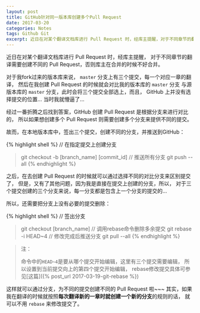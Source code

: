 ```yaml
---
layout: post
title: GitHub针对同一版本库创建多个Pull Request
date: 2017-03-20
categories: Notes
tags: Github Git
excerpt: 近日在对某个翻译文档库进行 Pull Request 时，经库主提醒，对于不同章节的翻译需要创建不同的 Pull Request，否则库主在合并的时候不好合并。
---
```


近日在对某个翻译文档库进行 Pull Request 时，经库主提醒，
对于不同章节的翻译需要创建不同的 Pull Request，否则库主在合并的时候不好合并。  
  
对于我fork过来的版本库来说， `master` 分支上有三个提交，每一个对应一章的翻译，
然后在我创建 Pull Request 的时候就会对比我的版本库的 `master` 分支
与源版本库的 `master` 分支，此时会将三个提交全部选上，而且，
GitHub 上并没有选择提交的位置... 当时我就懵逼了...  
  
经过一番折腾之后找到答案，GitHub 创建 Pull Request 是根据分支来进行对比的，
所以如果想创建多个 Pull Request 则需要创建多个分支来提供不同的提交。  
  
故而，在本地版本库中，签出三个提交，创建不同的分支，并推送到GitHub：

{% highlight shell %}
// 在指定提交上创建分支
> git checkout -b [branch_name] [commit_id]
// 推送所有分支
> git push --all
{% endhighlight %}

之后，在去创建 Pull Request 的时候就可以通过选择不同的对比分支来区别提交了，
但是，又有了其他问题，因为我是直接在提交上创建的分支，所以，
对于三个提交创建的三个分支来说，每一分支都是包含上一个分支的提交的...  
  
所以，还需要把分支上没有必要的提交删除：

{% highlight shell %}
// 签出分支
> git checkout [branch_name]
// 调用rebase命令删除多余提交
> git rebase -i HEAD~4
// 修改完成后推送分支
> git pull --all
{%  endhighlight %}

> 注：  
> 
> 命令中的`HEAD~4`是要从哪个提交开始编辑，这里有三个提交需要编辑，
> 所以设置到当前提交向上的第四个提交开始编辑，
> rebase修改提交具体可参见[这篇]({% post_url 2017-03-19-git-rebase %}) 
  
这样就可以通过分支，为不同的提交创建不同的 Pull Request 啦~~~
其实，如果我在翻译的时候就按照**每次翻译新的一章时就创建一个新的分支**的规则的话，
就可以不用 `rebase` 来修改提交了。